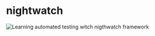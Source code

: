# nightwatch
![Learning automated testing witch nigthwatch framework](http://nightwatchjs.org/img/logo-nightwatch.png)
